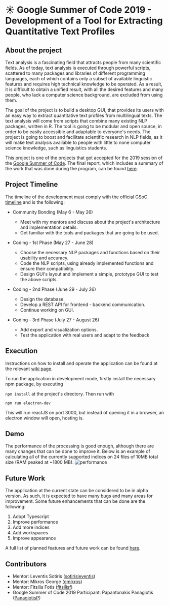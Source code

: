 # :sunny: Google Summer of Code 2019 - Development of a Tool for Extracting Quantitative Text Profiles 
## About the project
Text analysis is a fascinating field that attracts people from many scientific fields. As of today, text analysis is executed through powerful scripts, scattered to many packages and libraries of different programming languages, each of which contains only a subset of available linguistic features and requires high technical knowledge to be operated. As a result, it is difficult to obtain a unified result, with all the desired features and many people, who lack a computer science background, are excluded from using them.

The goal of the project is to build a desktop GUI, that provides its users with an easy way to extract quantitative text profiles from multilingual texts. The text analysis will come from scripts that combine many existing NLP packages, written in R. The tool is going to be modular and open source, in order to be easily accessible and adaptable to everyone's needs. The project is going to boost and facilitate scientific research in NLP fields, as it will make text analysis available to people with little to none computer science knowledge, such as linguistics students.

This project is one of the projects that got accepted for the 2019 session of the [Google Summer of Code](https://summerofcode.withgoogle.com/about/). The final report, which includes a summary of the work that was done during the program, can be found [here](https://gist.github.com/PanagiotisP/568c028e3ca53431aa852afe4cc7b2e9).

## Project Timeline
The timeline of the development must comply with the official GSoC [timeline](https://summerofcode.withgoogle.com/how-it-works/#timeline) and is the following:

* Community Bonding (May 6 - May 26)
  * Meet with my mentors and discuss about the project's architecture and implementation details.
  * Get familiar with the tools and packages that are going to be used.

* Coding - 1st Phase (May 27 - June 28)
  * Choose the necessary NLP packages and functions based on their usability and accuracy.
  * Code the NLP scripts, using already implemented functions and ensure their compatibility.
  * Design GUI's layout and implement a simple, prototype GUI to test the above scripts. 

* Coding - 2nd Phase (June 29 - July 26)
  * Design the database.
  * Develop a REST API for frontend - backend communication.
  * Continue working on GUI.

* Coding - 3rd Phase (July 27 - August 26)
  * Add export and visualization options.
  * Test the application with real users and adapt to the feedback

## Execution
Instructions on how to install and operate the application can be found at the relevant [wiki page](https://github.com/eellak/gsoc2019-text-extraction/wiki/Installation-and-Operation).

To run the application in development mode, firstly install the necessary npm package, by executing

```npm install```
 at the project's directory. Then run with

```npm run electron-dev```

This will run reactJS on port 3000, but instead of opening it in a browser, an electron window will open, hosting is.

## Demo
The performance of the processing is good enough, although there are many changes that can be done to improve it. Below is an example of calculating all of the currently supported indices on 24 files of 10MB total size (RAM peaked at ~1800 MB).
![performance](https://github.com/eellak/gsoc2019-text-extraction/blob/master/doc_images/performance.png "Performance demonstration")
## Future Work
The application at the current state can be considered to be in alpha version. As such, it is expected to have many bugs and many areas for improvement. Some future enhancements that can be done are the following:

 1. Adopt Typescript
 2. Improve performance
 3. Add more indices
 4. Add workspaces
 5. Improve appearance
 
 A full list of planned features and future work can be found [here](https://github.com/eellak/gsoc2019-text-extraction/wiki/Future-Work).

## Contributors
 * Mentor: Leventis Sotiris ([sotirisleventis](https://github.com/sotirisleventis))
 * Mentor: Mikros George ([gmikros](https://github.com/gmikros))
 * Mentor: Fitsilis Fotis ([fitsilisf](https://github.com/fitsilisf))
 * Google Summer of Code 2019 Participant: Papantonakis Panagiotis ([PanagiotisP](https://github.com/PanagiotisP))
  
